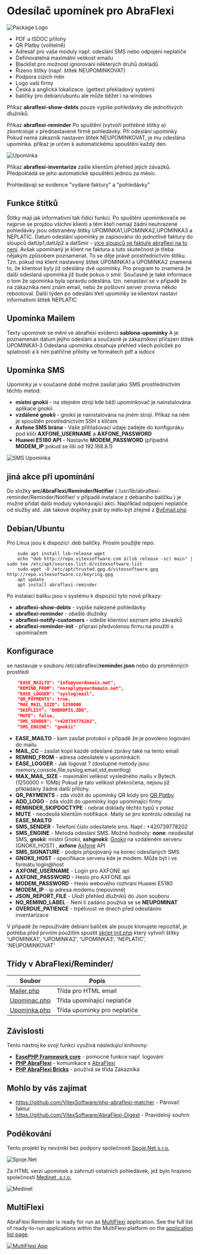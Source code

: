 Odesílač upomínek pro AbraFlexi
==============================

![Package Logo](abraflexi-reminder.svg?raw=true "Project Logo")

* PDF a ISDOC přílohy
* QR Platby (volitelně)
* Adresář pro vaše moduly např. odeslání SMS nebo odpojení neplatiče
* Definovatelná maximální velikost emailu
* Blacklist pro možnost ignorování některých druhů dokladů
* Řízeno štítky (např. štítek NEUPOMINKOVAT)
* Podpora cizích měn
* Logo vaší firmy
* Česká a anglická lokalizace. (gettext překladový systém)
* balíčky pro debian/ubuntu ale může běžet i na windows

Příkaz **abraflexi-show-debts** pouze vypíše pohledávky dle jednotlivých dlužníků.

Příkaz **abraflexi-reminder** Po spuštění (vytvoří potřebné štítky a)
zkontroluje v přednastavené firmě pohledávky. Při odeslání upomínky
Pokud nemá zákazník nastaven štítek NEUPOMINKOVAT, je mu odeslána upomínka.
příkaz je určen k automatickému spouštění každý den.

![Upomínka](reminder-screenshot.png?raw=true "ukázka upomínky")

Příkaz **abraflexi-inventarize** zašle klientům přehled jejich závazků.
Předpokládá se jeho automatické spouštění jednou za měsíc.

Prohledávají se evidence "vydané faktury" a "pohledávky"

Funkce štítků
-------------

Štítky mají jak informativní tak řídící funkci. Po spuštění upomínkovače se nejprve se projdou všichni klienti a těm kteří nemají žádní neuhrazené pohledávky jsou odstraněny štítky  UPOMINKA1,UPOMINKA2,UPOMINKA3 a NEPLATIC.
Datum odeslání upomínky je zapisováno do jednotlivé faktury do sloupců datUp1,datUp2 a datSmir - [více sloupců ve faktuře abraflexi na to není](https://demo.flexibee.eu/c/demo/faktura-vydana/properties).
Avšak upomínaný je klient ne faktura a tuto skutečnost je třeba nějakým způsobem poznamenat. To se děje právě prostřednictvím štítku.
Tzn. pokud má klient nastavený štítek UPOMINKA1 a UPOMINKA2 znamená to, že klientovi byly již odeslány dvě upomínky. Pro program to znamená že další odeslaná upomínka již bude pokus o smír.
Současně je také informace o tom že upomínka byla opravdu odeslána. tzn. nenastaví se v případě že na zákazníka není znám email, nebo že poštovní server zrovna někdo rebootoval.
Další týden po odeslání třetí upomínky se klientovi nastaví informativní štítek NEPLATIC

Upomínka Mailem
---------------

Texty upomínek se mění ve abraflexi evidenci **sablona-upominky**
A je poznamenán datum jejího odeslání a současně je zákazníkovi přiřazen štítek UPOMINKA1-3
Odeslaná upomínka obsahuje přehled všech položek po splatnosti a k nim patřičné přílohy ve formátech pdf a isdocx

Upomínka SMS
------------

Upomínky je v současné době možné zasílat jako SMS prostřednictvím těchto metod:

* **místní gnokii** - na stejném stroji kde běží upomínkovač je nainstalována aplikace gnokii.
* **vzdálené gnokii** - gnokii je nainstalována na jiném stroji. Příkaz na něm je spouštěn prostřednictvím SSH s klíčem
* **Axfone SMS brána** - Vaše přihlašovací údaje zadejte do konfiguráku pod klíči **AXFONE_USERNAME** a **AXFONE_PASSWORD**
* **Huawei E5180 API** - Nastavte **MODEM_PASSWORD** (případně **MODEM_IP** pokud se liší od 192.168.8.1)

![SMS Upomínka](reminder-sms-screenshot.png?raw=true "ukázka SMS upomínky")

jiná akce při upomínání
-----------------------

Do složky  **src/AbraFlexi/Reminder/Notifier** ( /usr/lib/abraflexi-reminder/Reminder/Notifier/ v případě instalace z debianího balíčku )
je možné přidat další moduly vykonávající akci. Například odpojení neplatiče od služby atd.
Jak takové doplňky psát by mělo být zřejmé z [ByEmail.php](src/AbraFlexi/Reminder/Notifier/ByEmail.php)

Debian/Ubuntu
-------------

Pro Linux jsou k dispozici .deb balíčky. Prosím použijte repo:

```shell
    sudo apt install lsb-release wget
    echo "deb http://repo.vitexsoftware.com $(lsb_release -sc) main" | sudo tee /etc/apt/sources.list.d/vitexsoftware.list
    sudo wget -O /etc/apt/trusted.gpg.d/vitexsoftware.gpg http://repo.vitexsoftware.cz/keyring.gpg
    apt update
    apt install abraflexi-reminder
```

Po instalaci balíku jsou v systému k dispozici tyto nové příkazy:

* **abraflexi-show-debts**       - vypíše nalezené pohledávky
* **abraflexi-reminder**         - obešle dlužníky
* **abraflexi-notify-customers** - odešle klientovi seznam jeho závazků
* **abraflexi-reminder-init**    - připraví předvolenou firmu na použití s upomínačem

Konfigurace
-----------

se nastavuje v souboru  /etc/abraflexi/**reminder.json**  nebo do proměnných prostředí

```json
    "EASE_MAILTO": "info@yourdomain.net",
    "REMIND_FROM": "noreply@yourdomain.net",
    "EASE_LOGGER": "syslog|mail",
    "QR_PAYMENTS": true,
    "MAX_MAIL_SIZE": 1250000
    "SKIPLIST": "DOBROPIS,ZDD",
    "MUTE": false,
    "SMS_SENDER": "+420739778202",
    "SMS_ENGINE": "gnokii"
```

* **EASE_MAILTO**   - kam zasílat protokol v případě že je povoleno logování do mailu
* **MAIL_CC**       - zasílat kopii kazdé odeslané zprávy také na tento email
* **REMIND_FROM**   - adresa odesilatele v upomínkách
* **EASE_LOGGER**   - Jak logovat ? (dostupné metody jsou: memory,console,file,syslog,email,std,eventlog)
* **MAX_MAIL_SIZE** - maximální velikost vysledného mailu v Bytech. (1250000 = 10Mb) Pokud je tato velikost překročena, nejsou již přikládány žádné další přílohy.
* **QR_PAYMENTS**   - zda vložit do upomínky QR kódy pro [QR Platby](http://qr-platba.cz/)
* **ADD_LOGO**      - zda vložit do upomínky logo upomínající firmy
* **REMINDER_SKIPDOCTYPE**  - nebrat doklady těchto typů v potaz
* **MUTE**          - neodesílá klientům notifikace. Maily se pro kontrolu odesílají na **EASE_MAILTO**
* **SMS_SENDER**    - Telefoní číslo odesilatele sms. Např.: +420739778202
* **SMS_ENGINE**    - Metoda odeslání SMS. Možné hodnoty: **none**: neodesílat SMS, **gnokii**: místní Gnokii, **sshgnokii**: [Gnokii](https://www.gnokii.org/) na vzdáleném serveru (GNOKII_HOST) , **axfone** [Axfone](https://www.axfone.eu/) API
* **SMS_SIGNATURE** - podpis připojovaný na konec odesílaných SMS
* **GNOKII_HOST**   - specifikace serveru kde je modem. Může být i ve formátu login@host
* **AXFONE_USERNAME** - Login pro AXFONE api
* **AXFONE_PASSWORD** - Heslo pro AXFONE api
* **MODEM_PASSWORD** - Heslo webového rozhraní Huawei E5180
* **MODEM_IP**      - ip adresa modemu (nepovinné)
* **JSON_REPORT_FILE** - Uloží přehled dlužníků do Json souboru
* **NO_REMIND_LABEL** - Není li zadáno používá se se **NEUPOMINAT**
* **OVERDUE_PATIENCE** - trpělivost ve dnech před odesíláním inventarizace

V případě že nepoužíváte debianí balíček ale pouze klonujete repozitář, je potřeba před prvním použitím spustit [skript Init.php](src/Init.php) který vytvoří štítky 'UPOMINKA1', 'UPOMINKA2', 'UPOMINKA3', 'NEPLATIC', 'NEUPOMINKOVAT'

Třídy v AbraFlexi/Reminder/
---------------------------

| Soubor                                                       | Popis                                 |
| ------------------------------------------------------------ | --------------------------------------|
| [Mailer.php](src/AbraFlexi/Reminder/Mailer.php)              | Třída pro HTML email
| [Upominac.php](src/AbraFlexi/Reminder/Upominac.php)          | Třída upomínající neplatiče
| [Upominka.php](src/AbraFlexi/Reminder/Upominka.php)          | Třída upomínky pro neplatiče

Závislosti
----------

Tento nástroj ke svojí funkci využívá následující knihovny:

* [**EasePHP Framework core**](https://github.com/VitexSoftware/php-ease-core) - pomocné funkce např. logování
* [**PHP AbraFlexi**](https://github.com/Spoje-NET/php-abraflexi)                - komunikace s [AbraFlexi](https://abraflexi.eu/)
* [**PHP AbraFlexi Bricks**](https://github.com/VitexSoftware/php-abraflexi-bricks) - používá se třída Zákazníka

Mohlo by vás zajímat
--------------------

* https://github.com/VitexSoftware/php-abraflexi-matcher - Párovač faktur
* https://github.com/VitexSoftware/AbraFlexi-Digest      - Pravidelný souhrn

Poděkování
----------

Tento projekt by nevznikl bez podpory společnosti [Spoje.Net s.r.o.](http://spoje.net/)

![Spoje.Net](https://raw.githubusercontent.com/VitexSoftware/php-abraflexi-reminder/master/logo-spojenet.png "Spoje.Net s.r.o.")

Za HTML verzi upomínek a zahrnutí ostatních pohledávek, jež bylo hrazeno společností [Medinet .s.r.o.](http://medinetsro.cz/)

![Medinet](https://raw.githubusercontent.com/VitexSoftware/php-abraflexi-reminder/master/mendinet-logo.png "Medinet s.r.o.")

MultiFlexi
----------

AbraFlexi Reminder is ready for run as [MultiFlexi](https://multiflexi.eu) application.
See the full list of ready-to-run applications within the MultiFlexi platform on the [application list page](https://www.multiflexi.eu/apps.php).

[![MultiFlexi App](https://github.com/VitexSoftware/MultiFlexi/blob/main/doc/multiflexi-app.svg)](https://www.multiflexi.eu/apps.php)
